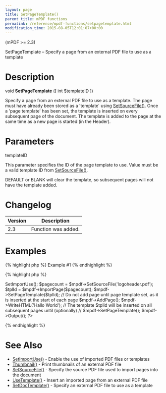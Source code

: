 ```yaml
---
layout: page
title: SetPageTemplate()
parent_title: mPDF functions
permalink: /reference/mpdf-functions/setpagetemplate.html
modification_time: 2015-08-05T12:01:07+00:00
---
```


<p>(mPDF &gt;= 2.3)</p>
<p>SetPageTemplate – Specify a page from an external PDF file to use as a template</p>

# Description

<p class="manual_block">void <b>SetPageTemplate</b> ([ int <span class="parameter">$templateID</span> ])</p>
<p>Specify a page from an external PDF file to use as a template. The page must have already been stored as a 'template' using <a href="{{ "/reference/mpdf-functions/setsourcefile.html" | prepend: site.baseurl }}">SetSourceFile()</a>. Once a 'page template' has been set, the template is inserted on every subsequent page of the document. The template is added to the page at the same time as a new page is started (in the Header).</p>

# Parameters

<p class="manual_param_dt"><span class="parameter">templateID</span></p>
<p class="manual_param_dd">This parameter specifies the ID of the page template to use. Value must be a valid template ID from <a href="{{ "/reference/mpdf-functions/setsourcefile.html" | prepend: site.baseurl }}">SetSourceFile()</a>.

<span class="smallblock">DEFAULT</span> or <span class="smallblock">BLANK</span> will clear the template, so subsequent pages will not have the template added.</p>

# Changelog

<table class="table"> <thead>
<tr> <th>Version</th><th>Description</th> </tr>
</thead> <tbody>
<tr>
<td>2.3</td>
<td>Function was added.</td>
</tr>
</tbody> </table>

# Examples

{% highlight php %}
Example #1
{% endhighlight %}

{% highlight php %}
<?php

<?php

include("../mpdf.php");

$mpdf=new mPDF(); 

$mpdf->SetImportUse(); 

$pagecount = $mpdf->SetSourceFile('logoheader.pdf');

$tplId = $mpdf->ImportPage($pagecount);

$mpdf->SetPageTemplate($tplId); 

// Do not add page until page template set, as it is inserted at the start of each page

$mpdf->AddPage();

$mpdf->WriteHTML('Hallo World');

// The template $tplId will be inserted on all subsequent pages until (optionally)

// $mpdf->SetPageTemplate(); 

$mpdf->Output();

?>
{% endhighlight %}

# See Also

<ul>
<li><a href="{{ "/reference/mpdf-functions/setimportuse.html" | prepend: site.baseurl }}">SetImportUse()</a> - Enable the use of imported PDF files or templates</li>
<li><a href="{{ "/reference/mpdf-functions/thumbnail.html" | prepend: site.baseurl }}">Thumbnail()</a> - Print thumbnails of an external PDF file

</li>
<li><a href="{{ "/reference/mpdf-functions/setsourcefile.html" | prepend: site.baseurl }}">SetSourceFile()</a> - Specify the source PDF file used to import pages into the document

</li>
<li><a href="{{ "/reference/mpdf-functions/usetemplate.html" | prepend: site.baseurl }}">UseTemplate()</a> - Insert an imported page from an external PDF file

</li>
<li><a href="{{ "/reference/mpdf-functions/setdoctemplate.html" | prepend: site.baseurl }}">SetDocTemplate()</a> - Specify an external PDF file to use as a template

</li>
</ul>

